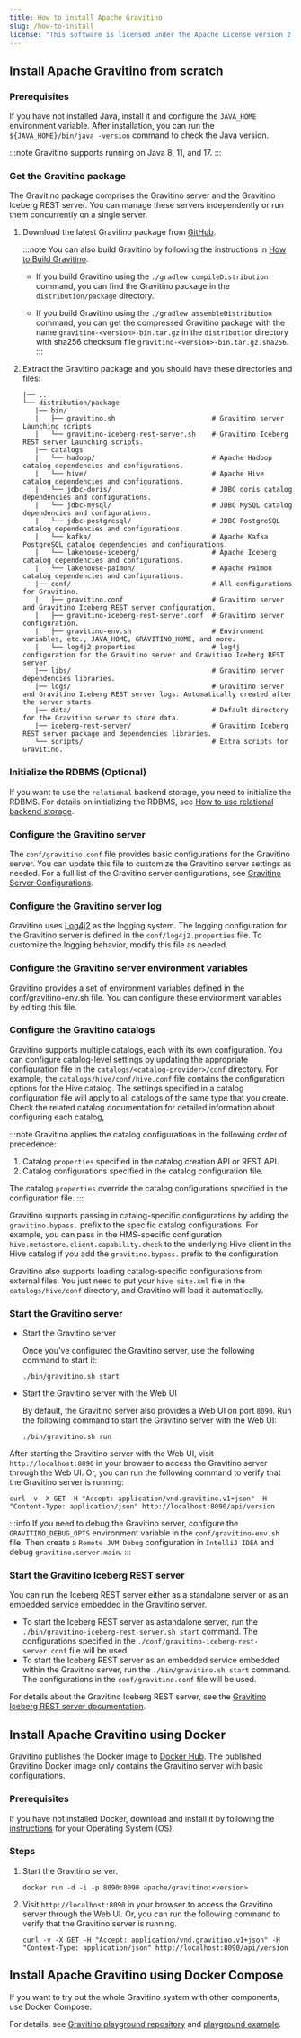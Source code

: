 ```yaml
---
title: How to install Apache Gravitino
slug: /how-to-install
license: "This software is licensed under the Apache License version 2."
---
```


## Install Apache Gravitino from scratch

### Prerequisites

If you have not installed Java, install it and configure the `JAVA_HOME` environment variable.
After installation, you can run the `${JAVA_HOME}/bin/java -version` command to check the Java version.

:::note
Gravitino supports running on Java 8, 11, and 17.
:::

### Get the Gravitino package

The Gravitino package comprises the Gravitino server and the Gravitino Iceberg REST server.
You can manage these servers independently or run them concurrently on a single server.

1. Download the latest Gravitino package from [GitHub](https://gravitino.apache.org/downloads).

   :::note
   You can also build Gravitino by following the instructions in [How to Build Gravitino](./how-to-build.md).

   - If you build Gravitino using the `./gradlew compileDistribution` command, you can find the Gravitino package in the `distribution/package` directory.

   - If you build Gravitino using the `./gradlew assembleDistribution` command, you can get the compressed Gravitino package with the name `gravitino-<version>-bin.tar.gz` in the `distribution` directory with sha256 checksum file `gravitino-<version>-bin.tar.gz.sha256`.
   :::

2. Extract the Gravitino package and you should have these directories and files:

   ```text
   |── ...
   └── distribution/package
      |── bin/
      |   ├── gravitino.sh                        # Gravitino server Launching scripts.
      |   └── gravitino-iceberg-rest-server.sh    # Gravitino Iceberg REST server Launching scripts.
      |── catalogs
      |   └── hadoop/                             # Apache Hadoop catalog dependencies and configurations.
      |   └── hive/                               # Apache Hive catalog dependencies and configurations.
      |   └── jdbc-doris/                         # JDBC doris catalog dependencies and configurations.
      |   └── jdbc-mysql/                         # JDBC MySQL catalog dependencies and configurations.
      |   └── jdbc-postgresql/                    # JDBC PostgreSQL catalog dependencies and configurations.
      |   └── kafka/                              # Apache Kafka PostgreSQL catalog dependencies and configurations.
      |   └── lakehouse-iceberg/                  # Apache Iceberg catalog dependencies and configurations.
      |   └── lakehouse-paimon/                   # Apache Paimon catalog dependencies and configurations.
      |── conf/                                   # All configurations for Gravitino.
      |   ├── gravitino.conf                      # Gravitino server and Gravitino Iceberg REST server configuration.
      |   ├── gravitino-iceberg-rest-server.conf  # Gravitino server configuration.
      |   ├── gravitino-env.sh                    # Environment variables, etc., JAVA_HOME, GRAVITINO_HOME, and more.
      |   └── log4j2.properties                   # log4j configuration for the Gravitino server and Gravitino Iceberg REST server.
      |── libs/                                   # Gravitino server dependencies libraries.
      |── logs/                                   # Gravitino server and Gravitino Iceberg REST server logs. Automatically created after the server starts.
      |── data/                                   # Default directory for the Gravitino server to store data.
      |── iceberg-rest-server/                    # Gravitino Iceberg REST server package and dependencies libraries.
      └── scripts/                                # Extra scripts for Gravitino.
   ```

### Initialize the RDBMS (Optional)

If you want to use the `relational` backend storage, you need to initialize the RDBMS.
For details on initializing the RDBMS, see [How to use relational backend storage](./how-to-use-relational-backend-storage.md).

### Configure the Gravitino server

The `conf/gravitino.conf` file provides basic configurations for the Gravitino server.
You can update this file to customize the Gravitino server settings as needed.
For a full list of the Gravitino server configurations, see [Gravitino Server Configurations](./gravitino-server-config.md).

### Configure the Gravitino server log

Gravitino uses [Log4j2](https://logging.apache.org/log4j/2.x/) as the logging system.
The logging configuration for the Gravitino server is defined in the `conf/log4j2.properties` file. 
To customize the logging behavior, modify this file as needed.

### Configure the Gravitino server environment variables

Gravitino provides a set of environment variables defined in the conf/gravitino-env.sh file. 
You can configure these environment variables by editing this file.

### Configure the Gravitino catalogs

Gravitino supports multiple catalogs, each with its own configuration.
You can configure catalog-level settings by updating the appropriate configuration file in the `catalogs/<catalog-provider>/conf` directory.
For example, the `catalogs/hive/conf/hive.conf` file contains the configuration options for the Hive catalog.
The settings specified in a catalog configuration file will apply to all catalogs of the same type that you create.
Check the related catalog documentation for detailed information about configuring each catalog,

:::note
Gravitino applies the catalog configurations in the following order of precedence:

1. Catalog `properties` specified in the catalog creation API or REST API.
2. Catalog configurations specified in the catalog configuration file.

The catalog `properties` override the catalog configurations specified in the configuration file.
:::

Gravitino supports passing in catalog-specific configurations by adding the `gravitino.bypass.` prefix to the specific catalog configurations.
For example, you can pass in the HMS-specific configuration `hive.metastore.client.capability.check` to the underlying Hive client in the Hive catalog if you add the `gravitino.bypass.` prefix to the configuration.

Gravitino also supports loading catalog-specific configurations from external files.
You just need to put your `hive-site.xml` file in the `catalogs/hive/conf` directory, and Gravitino will load it automatically.

### Start the Gravitino server

- Start the Gravitino server

  Once you've configured the Gravitino server, use the following command to start it:

   ```shell
   ./bin/gravitino.sh start
   ```

- Start the Gravitino server with the Web UI

  By default, the Gravitino server also provides a Web UI on port `8090`.
  Run the following command to start the Gravitino server with the Web UI:

   ```shell
   ./bin/gravitino.sh run
   ```

After starting the Gravitino server with the Web UI, visit `http://localhost:8090` in your browser to access the Gravitino server through the Web UI.
Or, you can run the following command to verify that the Gravitino server is running:

```shell
curl -v -X GET -H "Accept: application/vnd.gravitino.v1+json" -H "Content-Type: application/json" http://localhost:8090/api/version
```

:::info
If you need to debug the Gravitino server, configure the `GRAVITINO_DEBUG_OPTS` environment variable in the `conf/gravitino-env.sh` file.
Then create a `Remote JVM Debug` configuration in `IntelliJ IDEA` and debug `gravitino.server.main`.
:::

### Start the Gravitino Iceberg REST server

You can run the Iceberg REST server either as a standalone server or as an embedded service embedded in the Gravitino server.

- To start the Iceberg REST server as astandalone server, run the `./bin/gravitino-iceberg-rest-server.sh start` command. The configurations specified in the `./conf/gravitino-iceberg-rest-server.conf` file will be used.
- To start the Iceberg REST server as an embedded service embedded within the Gravitino server, run the `./bin/gravitino.sh start` command. The configurations in the `conf/gravitino.conf` file will be used.

For details about the Gravitino Iceberg REST server, see the [Gravitino Iceberg REST server documentation](./iceberg-rest-service.md).

## Install Apache Gravitino using Docker

Gravitino publishes the Docker image to [Docker Hub](https://hub.docker.com/r/apache/gravitino/tags).
The published Gravitino Docker image only contains the Gravitino server with basic configurations.

### Prerequisites

If you have not installed Docker, download and install it by following the [instructions](https://docs.docker.com/get-started/get-docker/) for your Operating System (OS).

### Steps

1. Start the Gravitino server.

   ```shell
   docker run -d -i -p 8090:8090 apache/gravitino:<version>
   ```

2. Visit `http://localhost:8090` in your browser to access the Gravitino server through the Web UI.
Or, you can run the following command to verify that the Gravitino server is running.

   ```shell
   curl -v -X GET -H "Accept: application/vnd.gravitino.v1+json" -H "Content-Type: application/json" http://localhost:8090/api/version
   ```

## Install Apache Gravitino using Docker Compose

If you want to try out the whole Gravitino system with other components, use Docker Compose.

For details, see [Gravitino playground repository](https://github.com/apache/gravitino-playground) and [playground example](./how-to-use-the-playground.md).
